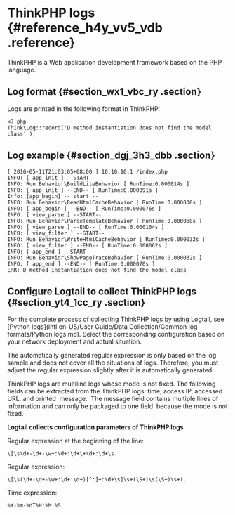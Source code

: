 # ThinkPHP logs {#reference_h4y_vv5_vdb .reference}

ThinkPHP is a Web application development framework based on the PHP language.

## Log format {#section_wx1_vbc_ry .section}

Logs are printed in the following format in ThinkPHP:

```
<? php
Think\Log::record('D method instantiation does not find the model class' );

```

## Log example {#section_dgj_3h3_dbb .section}

```
[ 2016-05-11T21:03:05+08:00 ] 10.10.10.1 /index.php
INFO: [ app_init ] --START--
INFO: Run Behavior\BuildLiteBehavior [ RunTime:0.000014s ]
INFO: [ app_init ] --END-- [ RunTime:0.000091s ]
Info: [app_begin] -- start --
INFO: Run Behavior\ReadHtmlCacheBehavior [ RunTime:0.000038s ]
INFO: [ app_begin ] --END-- [ RunTime:0.000076s ]
INFO: [ view_parse ] --START--
INFO: Run Behavior\ParseTemplateBehavior [ RunTime:0.000068s ]
INFO: [ view_parse ] --END-- [ RunTime:0.000104s ]
INFO: [ view_filter ] --START--
INFO: Run Behavior\WriteHtmlCacheBehavior [ RunTime:0.000032s ]
INFO: [ view_filter ] --END-- [ RunTime:0.000062s ]
INFO: [ app_end ] --START--
INFO: Run Behavior\ShowPageTraceBehavior [ RunTime:0.000032s ]
INFO: [ app_end ] --END-- [ RunTime:0.000070s ]
ERR: D method instantiation does not find the model class
```

## Configure Logtail to collect ThinkPHP logs {#section_yt4_1cc_ry .section}

For the complete process of collecting ThinkPHP logs by using Logtail, see [Python logs](intl.en-US/User Guide/Data Collection/Common log formats/Python logs.md). Select the corresponding configuration based on your network deployment and actual situation. 

The automatically generated regular expression is only based on the log sample and does not cover all the situations of logs. Therefore, you must adjust the regular expression slightly after it is automatically generated. 

ThinkPHP logs are multiline logs whose mode is not fixed. The following fields can be extracted from the ThinkPHP logs: time, access IP, accessed URL, and printed  message.  The message field contains multiple lines of information and can only be packaged to one field  because the mode is not fixed.

**Logtail collects configuration parameters of ThinkPHP logs**

Regular expression at the beginning of the line:

```
\[\s\d+-\d+-\w+:\d+:\d+\+\d+:\d+\s.
```

Regular expression:

```
\[\s(\d+-\d+-\w+:\d+:\d+)[^:]+:\d+\s]\s+(\S+)\s(\S+)\s+(.
```

Time expression:

```
%Y-%m-%dT%H:%M:%S
```

